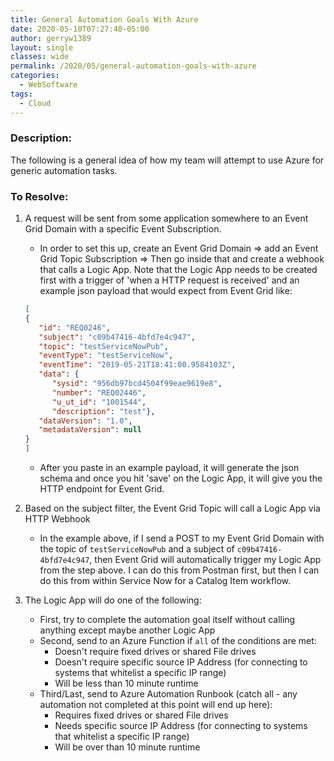 ```yaml
---
title: General Automation Goals With Azure
date: 2020-05-10T07:27:48-05:00
author: gerryw1389
layout: single
classes: wide
permalink: /2020/05/general-automation-goals-with-azure
categories:
  - WebSoftware
tags:
  - Cloud
---
```

<!--more-->

### Description:

The following is a general idea of how my team will attempt to use Azure for generic automation tasks.

### To Resolve:

1. A request will be sent from some application somewhere to an Event Grid Domain with a specific Event Subscription.
   - In order to set this up, create an Event Grid Domain => add an Event Grid Topic Subscription => Then go inside that and create a webhook that calls a Logic App. Note that the Logic App needs to be created first with a trigger of 'when a HTTP request is received' and an example json payload that would expect from Event Grid like:

   ```json
   [
   {
      "id": "REQ0246",
      "subject": "c09b47416-4bfd7e4c947",
      "topic": "testServiceNowPub",
      "eventType": "testServiceNow",
      "eventTime": "2019-05-21T18:41:00.9584103Z",
      "data": {
         "sysid": "956db97bcd4504f99eae9619e8",
         "number": "REQ02446",
         "u_ut_id": "1001544",
         "description": "test"},
      "dataVersion": "1.0",
      "metadataVersion": null
   }
   ]
   ```

   - After you paste in an example payload, it will generate the json schema and once you hit 'save' on the Logic App, it will give you the HTTP endpoint for Event Grid.

2. Based on the subject filter, the Event Grid Topic will call a Logic App via HTTP Webhook
   - In the example above, if I send a POST to my Event Grid Domain with the topic of `testServiceNowPub` and a subject of `c09b47416-4bfd7e4c947`, then Event Grid will automatically trigger my Logic App from the step above. I can do this from Postman first, but then I can do this from within Service Now for a Catalog Item workflow.

3. The Logic App will do one of the following:

   - First, try to complete the automation goal itself without calling anything except maybe another Logic App
   - Second, send to an Azure Function if `all` of the conditions are met:
     - Doesn't require fixed drives or shared File drives
     - Doesn't require specific source IP Address (for connecting to systems that whitelist a specific IP range)
     - Will be less than 10 minute runtime
   - Third/Last, send to Azure Automation Runbook (catch all - any automation not completed at this point will end up here):
     - Requires fixed drives or shared File drives
     - Needs specific source IP Address (for connecting to systems that whitelist a specific IP range)
     - Will be over than 10 minute runtime

